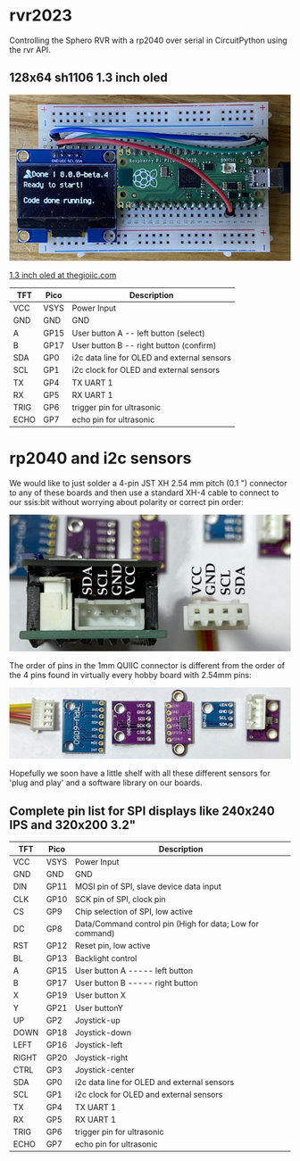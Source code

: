 # rvr2023

Controlling the Sphero RVR with a rp2040 over serial in CircuitPython using the rvr API.

## 128x64 sh1106 1.3 inch oled

![sh1106](docs/sh1106.jpg)

[1.3 inch oled at thegioiic.com](https://www.thegioiic.com/lcd-oled-1-3inch-128x64-chu-xanh-duong-4-chan-giao-tiep-iic)

| TFT   | Pico | Description                                    |
|-------|------|------------------------------------------------|
| VCC   | VSYS | Power Input                                    |
| GND   | GND  | GND                                            |
| A     | GP15 | User button A  --  left button (select)        |
| B     | GP17 | User button B  --  right button  (confirm)     |
| SDA   | GP0  | i2c data line for OLED and external sensors    |
| SCL   | GP1  | i2c clock for OLED and external sensors        |
| TX    | GP4  | TX UART 1                                      |
| RX    | GP5  | RX UART 1                                      |
| TRIG  | GP6  | trigger pin for ultrasonic                     |
| ECHO  | GP7  | echo pin for ultrasonic                        |

# rp2040 and i2c sensors

We would like to just solder a 4-pin JST XH 2.54 mm pitch (0.1 ") connector to any of these boards and then use a standard XH-4 cable to connect to our ssis:bit without worrying about polarity or correct pin order:

![connector](docs/i2c_connector.jpg)

The order of pins in the 1mm QUIIC connector is different from the order of the 4 pins found in virtually every hobby board with 2.54mm pins:

![sensors](docs/i2c_order.jpg)

Hopefully we soon have a little shelf with all these different sensors for 'plug and play' and a software library on our boards.

## Complete pin list for SPI displays like 240x240 IPS and 320x200 3.2"

| TFT   | Pico | Description                                               |
|-------|------|-----------------------------------------------------------|
| VCC   | VSYS | Power Input                                               |
| GND   | GND  | GND                                                       |
| DIN   | GP11 | MOSI pin of SPI, slave device data input                  |
| CLK   | GP10 | SCK pin of SPI, clock pin                                 |
| CS    | GP9  | Chip selection of SPI, low active                         |
| DC    | GP8  | Data/Command control pin (High for data; Low for command) |
| RST   | GP12 | Reset pin, low active                                     |
| BL    | GP13 | Backlight control                                         |
| A     | GP15 | User button A  -----  left button                         |
| B     | GP17 | User button B  -----  right button                        |
| X     | GP19 | User button X                                             |
| Y     | GP21 | User buttonY                                              |
| UP    | GP2  | Joystick-up                                               |
| DOWN  | GP18 | Joystick-down                                             |
| LEFT  | GP16 | Joystick-left                                             |
| RIGHT | GP20 | Joystick-right                                            |
| CTRL  | GP3  | Joystick-center                                           |
| SDA   | GP0  | i2c data line for OLED and external sensors               |
| SCL   | GP1  | i2c clock for OLED and external sensors                   |
| TX    | GP4  | TX UART 1                                                 |
| RX    | GP5  | RX UART 1                                                 |
| TRIG  | GP6  | trigger pin for ultrasonic                                |
| ECHO  | GP7  | echo pin for ultrasonic                                   |
